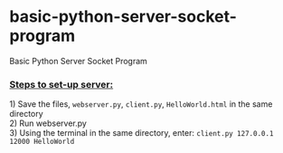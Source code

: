 # basic-python-server-socket-program
Basic Python Server Socket Program

<h3><u>Steps to set-up server:</u></h3>
1) Save the files, <code>webserver.py</code>, <code>client.py</code>, <code>HelloWorld.html</code> in the same directory <br>
2) Run webserver.py <br>
3) Using the terminal in the same directory, enter: <code>client.py 127.0.0.1 12000 HelloWorld</code><br>
